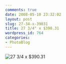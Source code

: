 ```yaml
---
comments: true
date: 2008-05-10 23:32:02
layout: post
slug: 27-34-x-39031
title: 27 3/4" x $390.31
wordpress_id: 764
categories:
- PhotoBlog
---
```


![27 3/4 x $390.31](http://ryanfitzer.com/main/wp-content/uploads/2008/05/receipt.jpg)
